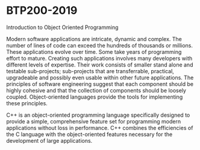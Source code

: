 # BTP200-2019

Introduction to Object Oriented Programming

Modern software applications are intricate, dynamic and complex. The number of lines of code can exceed the hundreds of thousands or millions. These applications evolve over time. Some take years of programming effort to mature.
Creating such applications involves many developers with different levels of expertise. Their work consists of smaller stand alone and testable sub-projects; sub-projects that are transferrable, practical, upgradeable and possibly even usable within other future applications. The principles of software engineering suggest that each component should be highly cohesive and that the collection of components should be loosely coupled. Object-oriented languages provide the tools for implementing these principles.

C++ is an object-oriented programming language specifically designed to provide a simple, comprehensive feature set for programming modern applications without loss in performance. C++ combines the efficiencies of the C language with the object-oriented features necessary for the development of large applications.
